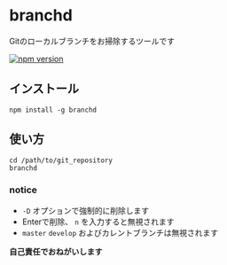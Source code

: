 # branchd
Gitのローカルブランチをお掃除するツールです

[![npm version](https://badge.fury.io/js/branchd.svg)](https://badge.fury.io/js/branchd)

## インストール

```
npm install -g branchd

```

## 使い方

```
cd /path/to/git_repository
branchd

```

### notice
 - `-D` オプションで強制的に削除します
 - Enterで削除、 `n` を入力すると無視されます
 - `master` `develop` およびカレントブランチは無視されます


**自己責任でおねがいします**